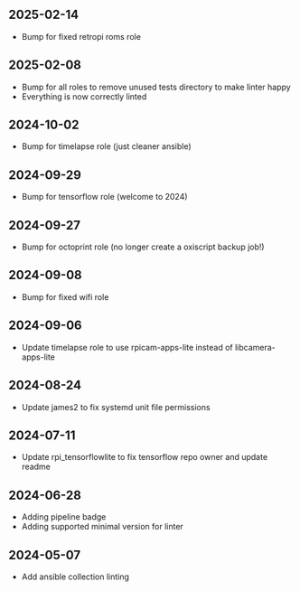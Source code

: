 ## 2025-02-14
* Bump for fixed retropi roms role

## 2025-02-08
* Bump for all roles to remove unused tests directory to make linter happy
* Everything is now correctly linted

## 2024-10-02
* Bump for timelapse role (just cleaner ansible)

## 2024-09-29
* Bump for tensorflow role (welcome to 2024)

## 2024-09-27
* Bump for octoprint role (no longer create a oxiscript backup job!)

## 2024-09-08
* Bump for fixed wifi role

## 2024-09-06
* Update timelapse role to use rpicam-apps-lite instead of libcamera-apps-lite

## 2024-08-24
* Update james2 to fix systemd unit file permissions

## 2024-07-11
* Update rpi_tensorflowlite to fix tensorflow repo owner and update readme

## 2024-06-28
* Adding pipeline badge
* Adding supported minimal version for linter

## 2024-05-07
  * Add ansible collection linting
